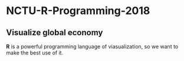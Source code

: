 # NCTU-R-Programming-2018
## Visualize global economy

**R** is a powerful programming language of viasualization, so we want to make the best use of it.
